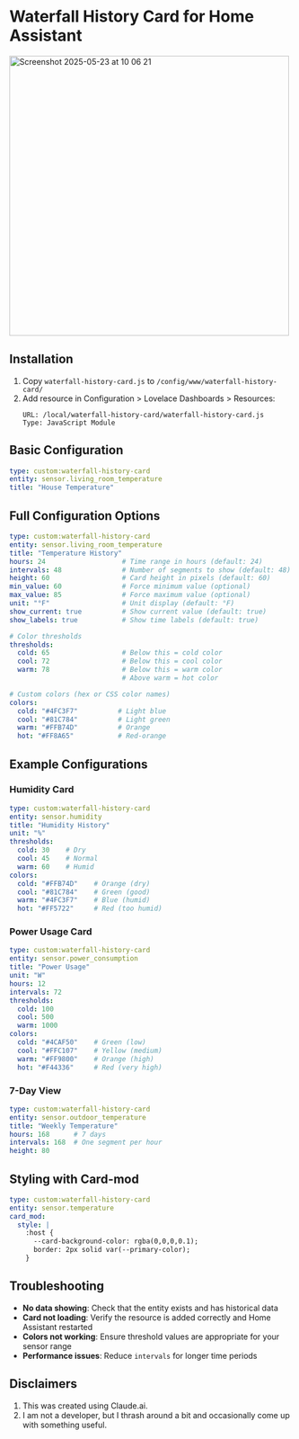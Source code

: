 # Waterfall History Card for Home Assistant

<img width="498" alt="Screenshot 2025-05-23 at 10 06 21" src="https://github.com/user-attachments/assets/7d408327-196b-42fa-9d9c-3ab3b12b2da8" />


## Installation

1. Copy `waterfall-history-card.js` to `/config/www/waterfall-history-card/`
2. Add resource in Configuration > Lovelace Dashboards > Resources:
   ```
   URL: /local/waterfall-history-card/waterfall-history-card.js
   Type: JavaScript Module
   ```

## Basic Configuration

```yaml
type: custom:waterfall-history-card
entity: sensor.living_room_temperature
title: "House Temperature"
```

## Full Configuration Options

```yaml
type: custom:waterfall-history-card
entity: sensor.living_room_temperature
title: "Temperature History" 
hours: 24                   # Time range in hours (default: 24)
intervals: 48               # Number of segments to show (default: 48)
height: 60                  # Card height in pixels (default: 60)
min_value: 60               # Force minimum value (optional)
max_value: 85               # Force maximum value (optional)
unit: "°F"                  # Unit display (default: °F)
show_current: true          # Show current value (default: true)
show_labels: true           # Show time labels (default: true)

# Color thresholds
thresholds:
  cold: 65                  # Below this = cold color
  cool: 72                  # Below this = cool color  
  warm: 78                  # Below this = warm color
                            # Above warm = hot color

# Custom colors (hex or CSS color names)
colors:
  cold: "#4FC3F7"          # Light blue
  cool: "#81C784"          # Light green
  warm: "#FFB74D"          # Orange
  hot: "#FF8A65"           # Red-orange
```

## Example Configurations

### Humidity Card
```yaml
type: custom:waterfall-history-card
entity: sensor.humidity
title: "Humidity History"
unit: "%"
thresholds:
  cold: 30    # Dry
  cool: 45    # Normal
  warm: 60    # Humid
colors:
  cold: "#FFB74D"    # Orange (dry)
  cool: "#81C784"    # Green (good)
  warm: "#4FC3F7"    # Blue (humid)
  hot: "#FF5722"     # Red (too humid)
```

### Power Usage Card
```yaml
type: custom:waterfall-history-card
entity: sensor.power_consumption
title: "Power Usage"
unit: "W"
hours: 12
intervals: 72
thresholds:
  cold: 100
  cool: 500
  warm: 1000
colors:
  cold: "#4CAF50"    # Green (low)
  cool: "#FFC107"    # Yellow (medium)
  warm: "#FF9800"    # Orange (high)
  hot: "#F44336"     # Red (very high)
```

### 7-Day View
```yaml
type: custom:waterfall-history-card
entity: sensor.outdoor_temperature
title: "Weekly Temperature"
hours: 168      # 7 days
intervals: 168  # One segment per hour
height: 80
```

## Styling with Card-mod

```yaml
type: custom:waterfall-history-card
entity: sensor.temperature
card_mod:
  style: |
    :host {
      --card-background-color: rgba(0,0,0,0.1);
      border: 2px solid var(--primary-color);
    }
```

## Troubleshooting

- **No data showing**: Check that the entity exists and has historical data
- **Card not loading**: Verify the resource is added correctly and Home Assistant restarted
- **Colors not working**: Ensure threshold values are appropriate for your sensor range
- **Performance issues**: Reduce `intervals` for longer time periods 

## Disclaimers

1. This was created using Claude.ai.
2. I am not a developer, but I thrash around a bit and occasionally come up with something useful.
